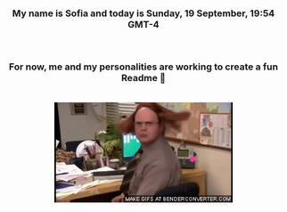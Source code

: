 


<div align="center">
<h3 >My name is Sofia and today is Sunday, 19 September, 19:54 GMT-4</h3><br>
<h3 >For now, me and my personalities are working to create a fun Readme 👋
</h3><br>
<img src='img/dwight.gif' alt='working...'/>
</div>
